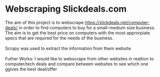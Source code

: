 # Webscraping Slickdeals.com
The aim of this project is to webscrape https://slickdeals.net/computer-deals/ in order to find computers to buy for a small-medium size business. The aim is to get the best price on computers with the most approrpiate specs that are required for the needs of the business.
<br> <br>
Scrapy was used to extract the information from them website
<br><br>
Futher Works: I would like to webscrape from other websites in realtion to computer/tech deals and compare between websites to see which one ggives the best deal/offer 
